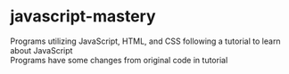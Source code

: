# javascript-mastery
Programs utilizing JavaScript, HTML, and CSS following a tutorial to learn about JavaScript <br>
Programs have some changes from original code in tutorial
